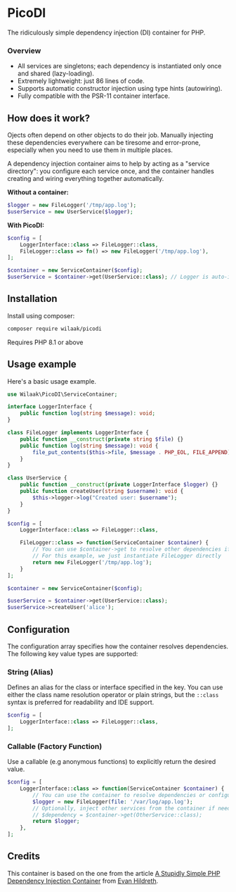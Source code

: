 # PicoDI 

The ridiculously simple dependency injection (DI) container for PHP.

### Overview

- All services are singletons; each dependency is instantiated only once and shared (lazy-loading).
- Extremely lightweight: just 86 lines of code.
- Supports automatic constructor injection using type hints (autowiring).
- Fully compatible with the PSR-11 container interface.

## How does it work?

Ojects often depend on other objects to do their job. Manually injecting these dependencies everywhere can be tiresome and error-prone, especially when you need to use them in multiple places.

A dependency injection container aims to help by acting as a "service directory": you configure each service once, and the container handles creating and wiring everything together automatically.

**Without a container:**

```PHP
$logger = new FileLogger('/tmp/app.log');
$userService = new UserService($logger);
```

**With PicoDI:**

```PHP
$config = [
    LoggerInterface::class => FileLogger::class,
    FileLogger::class => fn() => new FileLogger('/tmp/app.log'),
];

$container = new ServiceContainer($config);
$userService = $container->get(UserService::class); // Logger is auto-injected!
```

## Installation

Install using composer:

```bash
composer require wilaak/picodi
```

Requires PHP 8.1 or above

## Usage example

Here's a basic usage example.

```php
use Wilaak\PicoDI\ServiceContainer;

interface LoggerInterface {
    public function log(string $message): void;
}

class FileLogger implements LoggerInterface {
    public function __construct(private string $file) {}
    public function log(string $message): void {
        file_put_contents($this->file, $message . PHP_EOL, FILE_APPEND);
    }
}

class UserService {
    public function __construct(private LoggerInterface $logger) {}
    public function createUser(string $username): void {
        $this->logger->log("Created user: $username");
    }
}

$config = [
    LoggerInterface::class => FileLogger::class,

    FileLogger::class => function(ServiceContainer $container) {
        // You can use $container->get to resolve other dependencies if needed
        // For this example, we just instantiate FileLogger directly
        return new FileLogger('/tmp/app.log');
    }
];

$container = new ServiceContainer($config);

$userService = $container->get(UserService::class);
$userService->createUser('alice');
```

## Configuration

The configuration array specifies how the container resolves dependencies. The following key value types are supported:

### String (Alias)

Defines an alias for the class or interface specified in the key. You can use either the class name resolution operator or plain strings, but the `::class` syntax is preferred for readability and IDE support.

```php
$config = [
    LoggerInterface::class => FileLogger::class,
];
```

### Callable (Factory Function)

Use a callable (e.g anonymous functions) to explicitly return the desired value.

```php
$config = [
    LoggerInterface::class => function(ServiceContainer $container) {
        // You can use the container to resolve dependencies or configure the instance.
        $logger = new FileLogger(file: '/var/log/app.log');
        // Optionally, inject other services from the container if needed:
        // $dependency = $container->get(OtherService::class);
        return $logger;
    },
];
```

## Credits  

This container is based on the one from the article [A Stupidly Simple PHP Dependency Injection Container](https://oddevan.com/2023/08/31/a-stupidly-simple.html) from [Evan Hildreth](https://github.com/oddevan).